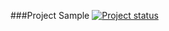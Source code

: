 ###Project Sample [![Project status](https://ci.appveyor.com/api/projects/status/22bbh03okh9759i7?svg=true)](https://ci.appveyor.com/project/IvanPliska/unit-hw-2-1-2)
